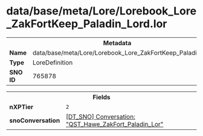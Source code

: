 <h1>data/base/meta/Lore/Lorebook_Lore_ZakFortKeep_Paladin_Lord.lor</h1><table><tr><th colspan="100%">Metadata</th></tr><tr><td><b>Name</b></td><td>data/base/meta/Lore/Lorebook_Lore_ZakFortKeep_Paladin_Lord.lor</td></tr><tr><td><b>Type</b></td><td>LoreDefinition</td></tr><tr><td><b>SNO ID</b></td><td>765878</td></tr></table>

<table><tr><th colspan="100%">Fields</th></tr><tr><td><b>nXPTier</b></td><td><code>2</code></td></tr><tr><td><b>snoConversation</b></td><td><a href="..\Conversation\QST_Hawe_ZakFort_Paladin_Lor.cnv.md">[DT_SNO] Conversation: "QST_Hawe_ZakFort_Paladin_Lor"</a></td></tr></table>

